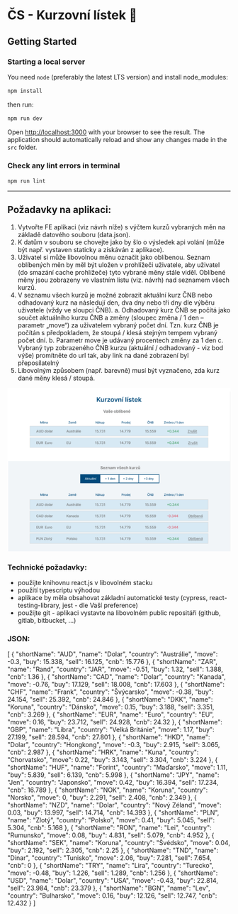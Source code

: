 # ČS - Kurzovní lístek :money_with_wings:

## Getting Started

### Starting a local server

You need `node` (preferably the latest LTS version) and install node_modules:

```bash
npm install
```

then run:

```bash
npm run dev
```

Open [http://localhost:3000](http://localhost:3000) with your browser to see the result.
The application should automatically reload and show any changes made in the `src` folder.

### Check any lint errors in terminal

```bash
npm run lint
```

---------------------------------------------------------------------------
## Požadavky na aplikaci:

1. Vytvořte FE aplikaci (viz návrh níže) s výčtem kurzů vybraných měn na základě datového
souboru (data.json).
2. K datům v souboru se chovejte jako by šlo o výsledek api volání (může být např. vystaven
staticky a získáván z aplikace).
3. Uživatel si může libovolnou měnu označit jako oblíbenou. Seznam oblíbených měn by měl být
uložen v prohlížeči uživatele, aby uživatel (do smazání cache prohlížeče) tyto vybrané měny
stále viděl. Oblíbené měny jsou zobrazeny ve vlastním listu (viz. návrh) nad seznamem všech
kurzů.
4. V seznamu všech kurzů je možné zobrazit aktuální kurz ČNB nebo odhadovaný kurz na
následují den, dva dny nebo tři dny dle výběru uživatele (vždy ve sloupci ČNB).
a. Odhadovaný kurz ČNB se počítá jako součet aktuálního kurzu ČNB a změny (sloupec
změna / 1 den – parametr „move“) za uživatelem vybraný počet dní. Tzn. kurz ČNB je
počítán s předpokladem, že stoupá / klesá stejným tempem vybraný počet dní.
b. Parametr move je udávaný procentech změny za 1 den
c. Vybraný typ zobrazeného ČNB kurzu (aktuální / odhadovaný - viz bod výše)
promítněte do url tak, aby link na dané zobrazení byl přeposílatelný
5. Libovolným způsobem (např. barevně) musí být vyznačeno, zda kurz dané měny klesá /
stoupá.

![Assignment Image](public/images/assignment.png)

### Technické požadavky:
- použijte knihovnu react.js v libovolném stacku
- použití typescriptu výhodou
- aplikace by měla obsahovat základní automatické testy (cypress, react-testing-library, jest -
dle Vaší preference)
- použijte git - aplikaci vystavte na libovolném public repositáři (github, gitlab, bitbucket, ...)

### JSON:
[
    {
        "shortName": "AUD",
        "name": "Dolar",
        "country": "Austrálie",
        "move": -0.3,
        "buy": 15.338,
        "sell": 16.125,
        "cnb": 15.776
    },
    {
        "shortName": "ZAR",
        "name": "Rand",
        "country": "JAR",
        "move": -0.51,
        "buy": 1.32,
        "sell": 1.388,
        "cnb": 1.36
    },
    {
        "shortName": "CAD",
        "name": "Dolar",
        "country": "Kanada",
        "move": -0.76,
        "buy": 17.129,
        "sell": 18.008,
        "cnb": 17.603
    },
    {
        "shortName": "CHF",
        "name": "Frank",
        "country": "Švýcarsko",
        "move": -0.38,
        "buy": 24.154,
        "sell": 25.392,
        "cnb": 24.846
    },
    {
        "shortName": "DKK",
        "name": "Koruna",
        "country": "Dánsko",
        "move": 0.15,
        "buy": 3.188,
        "sell": 3.351,
        "cnb": 3.269
    },
    {
        "shortName": "EUR",
        "name": "Euro",
        "country": "EU",
        "move": 0.16,
        "buy": 23.712,
        "sell": 24.928,
        "cnb": 24.32
    },
    {
        "shortName": "GBP",
        "name": "Libra",
        "country": "Velká Británie",
        "move": 1.17,
        "buy": 27.199,
        "sell": 28.594,
        "cnb": 27.801
    },
    {
        "shortName": "HKD",
        "name": "Dolar",
        "country": "Hongkong",
        "move": -0.3,
        "buy": 2.915,
        "sell": 3.065,
        "cnb": 2.987
    },
    {
        "shortName": "HRK",
        "name": "Kuna",
        "country": "Chorvatsko",
        "move": 0.22,
        "buy": 3.143,
        "sell": 3.304,
        "cnb": 3.224
    },
    {
        "shortName": "HUF",
        "name": "Forint",
        "country": "Maďarsko",
        "move": 1.11,
        "buy": 5.839,
        "sell": 6.139,
        "cnb": 5.998
    },
    {
        "shortName": "JPY",
        "name": "Jen",
        "country": "Japonsko",
        "move": 0.42,
        "buy": 16.394,
        "sell": 17.234,
        "cnb": 16.789
    },
    {
        "shortName": "NOK",
        "name": "Koruna",
        "country": "Norsko",
        "move": 0,
        "buy": 2.291,
        "sell": 2.408,
        "cnb": 2.349
    },
    {
        "shortName": "NZD",
        "name": "Dolar",
        "country": "Nový Zéland",
        "move": 0.03,
        "buy": 13.997,
        "sell": 14.714,
        "cnb": 14.393
    },
    {
        "shortName": "PLN",
        "name": "Zlotý",
        "country": "Polsko",
        "move": 0.41,
        "buy": 5.045,
        "sell": 5.304,
        "cnb": 5.168
    },
    {
        "shortName": "RON",
        "name": "Lei",
        "country": "Rumunsko",
        "move": 0.08,
        "buy": 4.831,
        "sell": 5.079,
        "cnb": 4.952
    },
    {
        "shortName": "SEK",
        "name": "Koruna",
        "country": "Švédsko",
        "move": 0.04,
        "buy": 2.192,
        "sell": 2.305,
        "cnb": 2.25
    },
    {
        "shortName": "TND",
        "name": "Dinar",
        "country": "Tunisko",
        "move": 2.06,
        "buy": 7.281,
        "sell": 7.654,
        "cnb": 0
    },
    {
        "shortName": "TRY",
        "name": "Lira",
        "country": "Turecko",
        "move": -0.48,
        "buy": 1.226,
        "sell": 1.289,
        "cnb": 1.256
    },
    {
        "shortName": "USD",
        "name": "Dolar",
        "country": "USA",
        "move": -0.43,
        "buy": 22.814,
        "sell": 23.984,
        "cnb": 23.379
    },
    {
        "shortName": "BGN",
        "name": "Lev",
        "country": "Bulharsko",
        "move": 0.16,
        "buy": 12.126,
        "sell": 12.747,
        "cnb": 12.432
    }
]